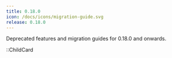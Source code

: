 ```yaml
---
title: 0.18.0
icon: /docs/icons/migration-guide.svg
release: 0.18.0
---
```


Deprecated features and migration guides for 0.18.0 and onwards.

::ChildCard